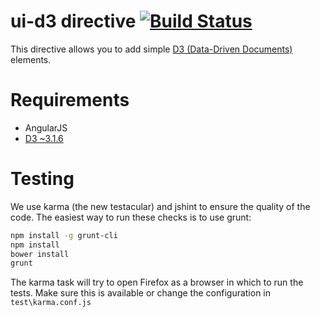 # ui-d3 directive [![Build Status](https://travis-ci.org/douglasduteil/ui-d3.png)](https://travis-ci.org/douglasduteil/ui-d3)

This directive allows you to add simple [D3 (Data-Driven Documents)](http://d3js.org/) elements.

# Requirements

- AngularJS
- [D3 ~3.1.6](https://github.com/mbostock/d3)

# Testing

We use karma (the new testacular) and jshint to ensure the quality of the code.  The easiest way to run these checks is to use grunt:

```sh
npm install -g grunt-cli
npm install
bower install
grunt
```

The karma task will try to open Firefox as a browser in which to run the tests.  Make sure this is available or change the configuration in `test\karma.conf.js`
